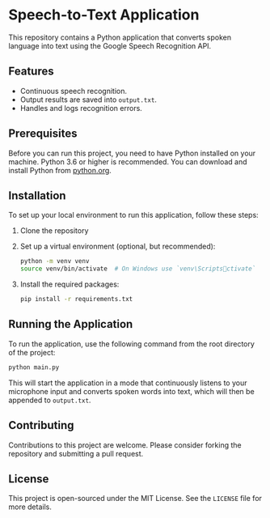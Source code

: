 
# Speech-to-Text Application

This repository contains a Python application that converts spoken language into text using the Google Speech Recognition API.

## Features

- Continuous speech recognition.
- Output results are saved into `output.txt`.
- Handles and logs recognition errors.

## Prerequisites

Before you can run this project, you need to have Python installed on your machine. Python 3.6 or higher is recommended. You can download and install Python from [python.org](https://www.python.org/downloads/).

## Installation

To set up your local environment to run this application, follow these steps:

1. Clone the repository
  

2. Set up a virtual environment (optional, but recommended):
   ```bash
   python -m venv venv
   source venv/bin/activate  # On Windows use `venv\Scriptsctivate`
   ```

3. Install the required packages:
   ```bash
   pip install -r requirements.txt
   ```

## Running the Application

To run the application, use the following command from the root directory of the project:

```bash
python main.py
```

This will start the application in a mode that continuously listens to your microphone input and converts spoken words into text, which will then be appended to `output.txt`.

## Contributing

Contributions to this project are welcome. Please consider forking the repository and submitting a pull request.

## License

This project is open-sourced under the MIT License. See the `LICENSE` file for more details.
